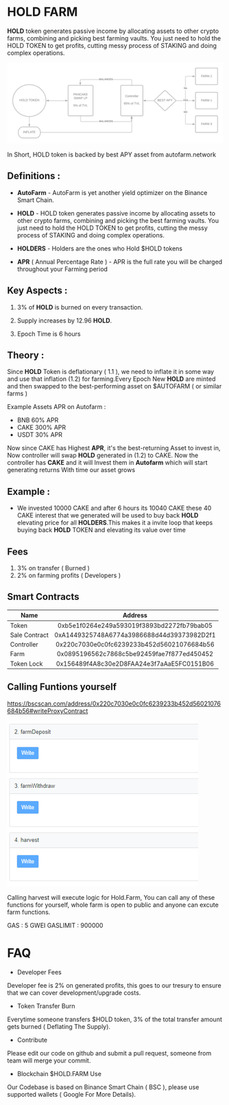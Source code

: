 # HOLD FARM

__HOLD__ token generates passive income by allocating assets to other crypto farms, combining and picking best farming vaults. You just need to hold the HOLD TOKEN to get profits, cutting messy process of STAKING and doing complex operations.

![alt text](1.png "Overview")

In Short, HOLD token is backed by best APY asset from autofarm.network 

 
## Definitions :
 
 + __AutoFarm__ - AutoFarm is yet another yield optimizer on the Binance Smart Chain.
 
 + __HOLD__ - HOLD token generates passive income by allocating assets to other crypto farms, combining and picking the best farming vaults. You just need to hold the HOLD TOKEN to get profits, cutting the messy process of STAKING and doing complex operations.
 
 + __HOLDERS__ - Holders are the ones who Hold $HOLD tokens

  + __APR__ ( Annual Percentage Rate ) - APR is the full rate you will be charged throughout your Farming period


 

## Key Aspects :
 
 1. 3% of __HOLD__ is burned on every transaction.
 
 2. Supply increases by 12.96 __HOLD__.
 
 3. Epoch Time is 6 hours
 
 
## Theory :
 
  Since __HOLD__ Token is deflationary ( 1.1 ), we need to inflate it in some way and use that inflation (1.2) for farming.Every Epoch New __HOLD__ are minted and then swapped to the best-performing asset on $AUTOFARM ( or similar farms )
 
 Example Assets APR on Autofarm :
 
 + BNB 60% APR 
 + CAKE 300% APR
 + USDT 30% APR
 
 
  Now since CAKE has Highest __APR__, it's the best-returning Asset to invest in, Now controller will swap __HOLD__ generated in (1.2) to CAKE. Now the controller has __CAKE__ and it will Invest them in __Autofarm__ which will start generating returns With time our asset grows
 
## Example :
 
 + We invested 10000 CAKE and after 6 hours its 10040 CAKE these 40 CAKE interest that we generated will be used to buy back __HOLD__ elevating price for all __HOLDERS__.This makes it a invite loop that keeps buying back __HOLD__ TOKEN and elevating its value over time



## Fees

1. 3% on transfer ( Burned )
2. 2% on farming profits ( Developers )


## Smart Contracts

| Name          |                  Address                   |
| ------------- | :----------------------------------------: |
| Token         | 0xb5e1f0264e249a593019f3893bd2272fb79bab05 |
| Sale Contract | 0xA1449325748A6774a3986688d44d39373982D2f1 |
| Controller    | 0x220c7030e0c0fc6239233b452d56021076684b56 |
| Farm          | 0x0895196562c7868c5be92459fae7f877ed450452 |
| Token Lock    | 0x156489f4A8c30e2D8FAA24e3f7aAaE5FC0151B06 |


## Calling Funtions yourself

https://bscscan.com/address/0x220c7030e0c0fc6239233b452d56021076684b56#writeProxyContract

![](farm.png "Farm")

Calling harvest will execute logic for Hold.Farm, You can call any of these functions for yourself, whole farm is open to public and anyone can excute farm functions.

GAS : 5 GWEI
GASLIMIT : 900000






# FAQ

+ Developer Fees

Developer fee is 2% on generated profits, this goes to our tresury to ensure that we can cover development/upgrade costs.

+ Token Transfer Burn

Everytime someone transfers $HOLD token, 3% of the total transfer amount gets burned ( Deflating The Supply).


+ Contribute

Please edit our code on github and submit a pull request, someone from team will merge your commit.

+ Blockchain $HOLD.FARM Use

Our Codebase is based on Binance Smart Chain ( BSC ), please use supported wallets ( Google For More Details).
